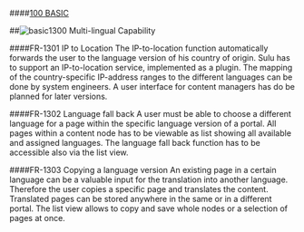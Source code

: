 ####[100 BASIC](https://github.com/massiveart/sulu-docs/tree/master/system-requirements/100-basic "100 BASIC")

##![basic](https://raw.github.com/massiveart/sulu-docs/master/system-requirements/images/basic.png)1300 Multi-lingual Capability

####FR-1301 IP to Location
The IP-to-location function automatically forwards the user to the language version of his country of origin. Sulu has to support an IP-to-location service, implemented as a plugin. The mapping of the country-specific IP-address ranges to the different languages can be done by system engineers. A user interface for content managers has do be planned for later versions.  

####FR-1302 Language fall back
A user must be able to choose a different language for a page within the specific language version of a portal. All pages within a content node has to be viewable as list showing all available and assigned languages. The language fall back function has to be accessible also via the list view. 

####FR-1303 Copying a language version
An existing page in a certain language can be a valuable input for the translation into another language. Therefore the user copies a specific page and translates the content. Translated pages can be stored anywhere in the same or in a different portal. The list view allows to copy and save whole nodes or a selection of pages at once.